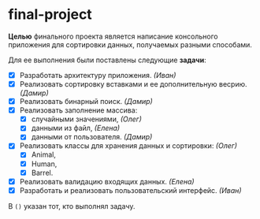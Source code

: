 # final-project

**Целью** финального проекта является написание консольного приложения для сортировки данных, получаемых разными способами.

Для ее выполнения были поставлены следующие **задачи**:
- [x] Разработать архитектуру приложения. *(Иван)*
- [x] Реализовать сортировку вставками и ее дополнительную весрию. *(Дамир)*
- [x] Реализовать бинарный поиск. *(Дамир)*
- [x] Реализовать заполнение массива:
    - [x] случайными значениями, *(Олег)*
    - [x] данными из файл, *(Елена)*
    - [x] данными от пользователя. *(Дамир)*
- [x] Реализовать классы для хранения данных и сортировки: *(Олег)*
    - [x] Animal,
    - [x] Human,
    - [x] Barrel.
- [x] Реализовать валидацию входящих данных. *(Елена)*
- [x] Разработать и реализовать пользовательский интерфейс. *(Иван)*

В `()` указан тот, кто выполнял задачу. 
